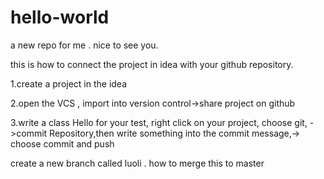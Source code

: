 # hello-world
a new repo for me . nice to see
 you.
 
 this is how to connect the project in 
 idea with your github repository.
 
 1.create a project in the idea
 
 2.open the VCS , import into
 version control->share project
 on github
 
 3.write a class Hello for your test,
 right click on your project,
 choose git, ->commit Repository,then
 write something into the commit message,->
 choose commit and push

create a new branch called luoli  .
how to merge this to master